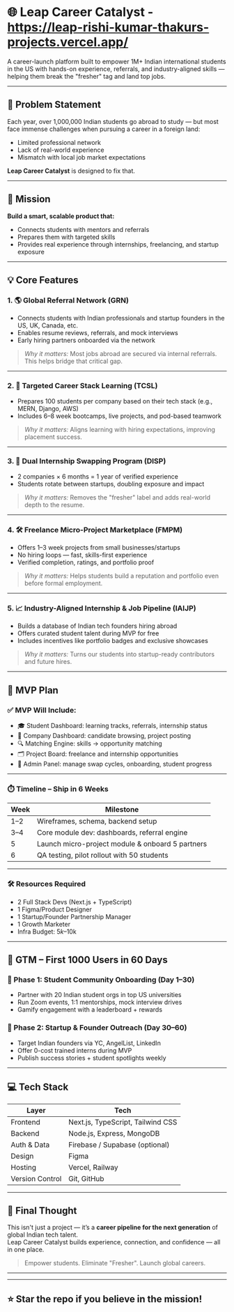 # 🌐 Leap Career Catalyst - https://leap-rishi-kumar-thakurs-projects.vercel.app/

A career-launch platform built to empower 1M+ Indian international students in the US with hands-on experience, referrals, and industry-aligned skills — helping them break the "fresher" tag and land top jobs.

---

## 🚀 Problem Statement

Each year, over 1,000,000 Indian students go abroad to study — but most face immense challenges when pursuing a career in a foreign land:  
- Limited professional network  
- Lack of real-world experience  
- Mismatch with local job market expectations

**Leap Career Catalyst** is designed to fix that.

---

## 🧠 Mission

**Build a smart, scalable product that:**
- Connects students with mentors and referrals  
- Prepares them with targeted skills  
- Provides real experience through internships, freelancing, and startup exposure

---

## 💡 Core Features

### 1. 🌎 Global Referral Network (GRN)
- Connects students with Indian professionals and startup founders in the US, UK, Canada, etc.
- Enables resume reviews, referrals, and mock interviews
- Early hiring partners onboarded via the network

> _Why it matters:_ Most jobs abroad are secured via internal referrals. This helps bridge that critical gap.

---

### 2. 🎯 Targeted Career Stack Learning (TCSL)
- Prepares 100 students per company based on their tech stack (e.g., MERN, Django, AWS)
- Includes 6–8 week bootcamps, live projects, and pod-based teamwork

> _Why it matters:_ Aligns learning with hiring expectations, improving placement success.

---

### 3. 🔁 Dual Internship Swapping Program (DISP)
- 2 companies × 6 months = 1 year of verified experience
- Students rotate between startups, doubling exposure and impact

> _Why it matters:_ Removes the "fresher" label and adds real-world depth to the resume.

---

### 4. 🛠️ Freelance Micro-Project Marketplace (FMPM)
- Offers 1–3 week projects from small businesses/startups
- No hiring loops — fast, skills-first experience
- Verified completion, ratings, and portfolio proof

> _Why it matters:_ Helps students build a reputation and portfolio even before formal employment.

---

### 5. 📈 Industry-Aligned Internship & Job Pipeline (IAIJP)
- Builds a database of Indian tech founders hiring abroad
- Offers curated student talent during MVP for free
- Includes incentives like portfolio badges and exclusive showcases

> _Why it matters:_ Turns our students into startup-ready contributors and future hires.

---

## 🧪 MVP Plan

### ✅ MVP Will Include:
- 🎓 Student Dashboard: learning tracks, referrals, internship status  
- 🏢 Company Dashboard: candidate browsing, project posting  
- 🔍 Matching Engine: skills → opportunity matching  
- 🗂️ Project Board: freelance and internship opportunities  
- 🔧 Admin Panel: manage swap cycles, onboarding, student progress  

---

### ⏱️ Timeline – Ship in 6 Weeks
| Week | Milestone |
|------|-----------|
| 1–2  | Wireframes, schema, backend setup |
| 3–4  | Core module dev: dashboards, referral engine |
| 5    | Launch micro-project module & onboard 5 partners |
| 6    | QA testing, pilot rollout with 50 students |

---

### 🛠️ Resources Required
- 2 Full Stack Devs (Next.js + TypeScript)
- 1 Figma/Product Designer
- 1 Startup/Founder Partnership Manager
- 1 Growth Marketer
- Infra Budget: $5k–$10k

---

## 🌱 GTM – First 1000 Users in 60 Days

### 🎯 Phase 1: Student Community Onboarding (Day 1–30)
- Partner with 20 Indian student orgs in top US universities  
- Run Zoom events, 1:1 mentorships, mock interview drives  
- Gamify engagement with a leaderboard + rewards

### 🤝 Phase 2: Startup & Founder Outreach (Day 30–60)
- Target Indian founders via YC, AngelList, LinkedIn  
- Offer 0-cost trained interns during MVP  
- Publish success stories + student spotlights weekly

---

## 💻 Tech Stack

| Layer | Tech |
|-------|------|
| Frontend | Next.js, TypeScript, Tailwind CSS |
| Backend | Node.js, Express, MongoDB |
| Auth & Data | Firebase / Supabase (optional) |
| Design | Figma |
| Hosting | Vercel, Railway |
| Version Control | Git, GitHub |

---

## 🧠 Final Thought

This isn't just a project — it’s a **career pipeline for the next generation** of global Indian tech talent.  
Leap Career Catalyst builds experience, connection, and confidence — all in one place.

> Empower students. Eliminate "Fresher". Launch global careers.

---



---

## ⭐ Star the repo if you believe in the mission!
